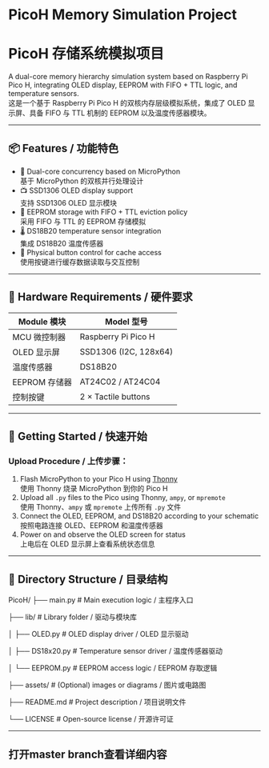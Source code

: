 # PicoH Memory Simulation Project  
# PicoH 存储系统模拟项目

A dual-core memory hierarchy simulation system based on Raspberry Pi Pico H, integrating OLED display, EEPROM with FIFO + TTL logic, and temperature sensors.  
这是一个基于 Raspberry Pi Pico H 的双核内存层级模拟系统，集成了 OLED 显示屏、具备 FIFO 与 TTL 机制的 EEPROM 以及温度传感器模块。

---

## 📦 Features / 功能特色

- 🧠 Dual-core concurrency based on MicroPython  
  基于 MicroPython 的双核并行处理设计  
- 📺 SSD1306 OLED display support  
  支持 SSD1306 OLED 显示模块  
- 💾 EEPROM storage with FIFO + TTL eviction policy  
  采用 FIFO 与 TTL 的 EEPROM 存储模拟  
- 🌡️ DS18B20 temperature sensor integration  
  集成 DS18B20 温度传感器  
- 🔘 Physical button control for cache access  
  使用按键进行缓存数据读取与交互控制  

---

## 🔧 Hardware Requirements / 硬件要求

| Module 模块          | Model 型号            |
|---------------------|----------------------|
| MCU 微控制器        | Raspberry Pi Pico H  |
| OLED 显示屏         | SSD1306 (I2C, 128x64)|
| 温度传感器          | DS18B20              |
| EEPROM 存储器       | AT24C02 / AT24C04    |
| 控制按键            | 2 × Tactile buttons  |

---

## 🚀 Getting Started / 快速开始

### Upload Procedure / 上传步骤：

1. Flash MicroPython to your Pico H using [Thonny](https://thonny.org/)  
   使用 Thonny 烧录 MicroPython 到你的 Pico H  
2. Upload all `.py` files to the Pico using Thonny, `ampy`, or `mpremote`  
   使用 Thonny、`ampy` 或 `mpremote` 上传所有 `.py` 文件  
3. Connect the OLED, EEPROM, and DS18B20 according to your schematic  
   按照电路连接 OLED、EEPROM 和温度传感器  
4. Power on and observe the OLED screen for status  
   上电后在 OLED 显示屏上查看系统状态信息  

---

## 📁 Directory Structure / 目录结构

PicoH/
├── main.py # Main execution logic / 主程序入口

├── lib/ # Library folder / 驱动与模块库

│ ├── OLED.py # OLED display driver / OLED 显示驱动

│ ├── DS18x20.py # Temperature sensor driver / 温度传感器驱动

│ └── EEPROM.py # EEPROM access logic / EEPROM 存取逻辑

├── assets/ # (Optional) images or diagrams / 图片或电路图

├── README.md # Project description / 项目说明文件

└── LICENSE # Open-source license / 开源许可证

---

## 打开master branch查看详细内容
    
